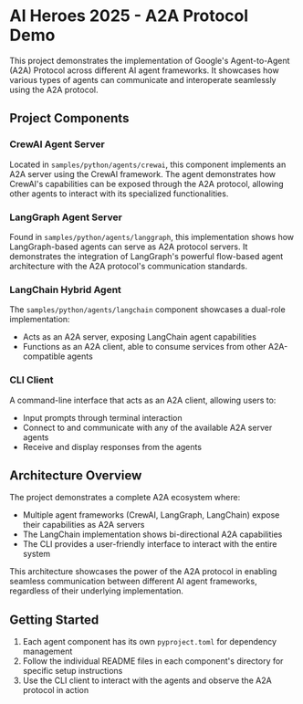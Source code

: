 # AI Heroes 2025 - A2A Protocol Demo

This project demonstrates the implementation of Google's Agent-to-Agent (A2A) Protocol across different AI agent frameworks. It showcases how various types of agents can communicate and interoperate seamlessly using the A2A protocol.

## Project Components

### CrewAI Agent Server

Located in `samples/python/agents/crewai`, this component implements an A2A server using the CrewAI framework. The agent demonstrates how CrewAI's capabilities can be exposed through the A2A protocol, allowing other agents to interact with its specialized functionalities.

### LangGraph Agent Server

Found in `samples/python/agents/langgraph`, this implementation shows how LangGraph-based agents can serve as A2A protocol servers. It demonstrates the integration of LangGraph's powerful flow-based agent architecture with the A2A protocol's communication standards.

### LangChain Hybrid Agent

The `samples/python/agents/langchain` component showcases a dual-role implementation:

- Acts as an A2A server, exposing LangChain agent capabilities
- Functions as an A2A client, able to consume services from other A2A-compatible agents

### CLI Client

A command-line interface that acts as an A2A client, allowing users to:

- Input prompts through terminal interaction
- Connect to and communicate with any of the available A2A server agents
- Receive and display responses from the agents

## Architecture Overview

The project demonstrates a complete A2A ecosystem where:

- Multiple agent frameworks (CrewAI, LangGraph, LangChain) expose their capabilities as A2A servers
- The LangChain implementation shows bi-directional A2A capabilities
- The CLI provides a user-friendly interface to interact with the entire system

This architecture showcases the power of the A2A protocol in enabling seamless communication between different AI agent frameworks, regardless of their underlying implementation.

## Getting Started

1. Each agent component has its own `pyproject.toml` for dependency management
2. Follow the individual README files in each component's directory for specific setup instructions
3. Use the CLI client to interact with the agents and observe the A2A protocol in action
